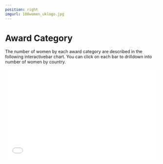 ```yaml
---
position: right
imgurl: 100women_uklogo.jpg
---
```


# Award Category

The number of women by each award category are described in the following interactivebar chart. You can click on each bar to drilldown into number of women by country.  


<iframe seamless src= "bar_chart.html", width="100%", height="300" style="border:none;"></iframe>